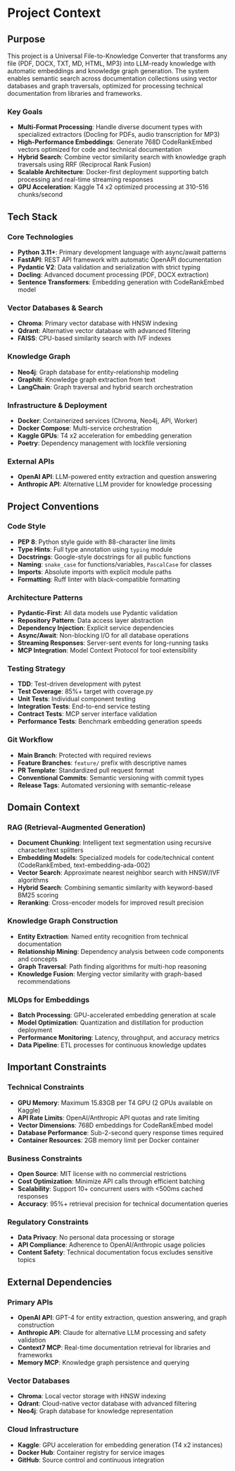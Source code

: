 # Project Context

## Purpose
This project is a Universal File-to-Knowledge Converter that transforms any file (PDF, DOCX, TXT, MD, HTML, MP3) into LLM-ready knowledge with automatic embeddings and knowledge graph generation. The system enables semantic search across documentation collections using vector databases and graph traversals, optimized for processing technical documentation from libraries and frameworks.

### Key Goals
- **Multi-Format Processing**: Handle diverse document types with specialized extractors (Docling for PDFs, audio transcription for MP3)
- **High-Performance Embeddings**: Generate 768D CodeRankEmbed vectors optimized for code and technical documentation
- **Hybrid Search**: Combine vector similarity search with knowledge graph traversals using RRF (Reciprocal Rank Fusion)
- **Scalable Architecture**: Docker-first deployment supporting batch processing and real-time streaming responses
- **GPU Acceleration**: Kaggle T4 x2 optimized processing at 310-516 chunks/second

## Tech Stack

### Core Technologies
- **Python 3.11+**: Primary development language with async/await patterns
- **FastAPI**: REST API framework with automatic OpenAPI documentation
- **Pydantic V2**: Data validation and serialization with strict typing
- **Docling**: Advanced document processing (PDF, DOCX extraction)
- **Sentence Transformers**: Embedding generation with CodeRankEmbed model

### Vector Databases & Search
- **Chroma**: Primary vector database with HNSW indexing
- **Qdrant**: Alternative vector database with advanced filtering
- **FAISS**: CPU-based similarity search with IVF indexes

### Knowledge Graph
- **Neo4j**: Graph database for entity-relationship modeling
- **Graphiti**: Knowledge graph extraction from text
- **LangChain**: Graph traversal and hybrid search orchestration

### Infrastructure & Deployment
- **Docker**: Containerized services (Chroma, Neo4j, API, Worker)
- **Docker Compose**: Multi-service orchestration
- **Kaggle GPUs**: T4 x2 acceleration for embedding generation
- **Poetry**: Dependency management with lockfile versioning

### External APIs
- **OpenAI API**: LLM-powered entity extraction and question answering
- **Anthropic API**: Alternative LLM provider for knowledge processing

## Project Conventions

### Code Style
- **PEP 8**: Python style guide with 88-character line limits
- **Type Hints**: Full type annotation using `typing` module
- **Docstrings**: Google-style docstrings for all public functions
- **Naming**: `snake_case` for functions/variables, `PascalCase` for classes
- **Imports**: Absolute imports with explicit module paths
- **Formatting**: Ruff linter with black-compatible formatting

### Architecture Patterns
- **Pydantic-First**: All data models use Pydantic validation
- **Repository Pattern**: Data access layer abstraction
- **Dependency Injection**: Explicit service dependencies
- **Async/Await**: Non-blocking I/O for all database operations
- **Streaming Responses**: Server-sent events for long-running tasks
- **MCP Integration**: Model Context Protocol for tool extensibility

### Testing Strategy
- **TDD**: Test-driven development with pytest
- **Test Coverage**: 85%+ target with coverage.py
- **Unit Tests**: Individual component testing
- **Integration Tests**: End-to-end service testing
- **Contract Tests**: MCP server interface validation
- **Performance Tests**: Benchmark embedding generation speeds

### Git Workflow
- **Main Branch**: Protected with required reviews
- **Feature Branches**: `feature/` prefix with descriptive names
- **PR Template**: Standardized pull request format
- **Conventional Commits**: Semantic versioning with commit types
- **Release Tags**: Automated versioning with semantic-release

## Domain Context

### RAG (Retrieval-Augmented Generation)
- **Document Chunking**: Intelligent text segmentation using recursive character/text splitters
- **Embedding Models**: Specialized models for code/technical content (CodeRankEmbed, text-embedding-ada-002)
- **Vector Search**: Approximate nearest neighbor search with HNSW/IVF algorithms
- **Hybrid Search**: Combining semantic similarity with keyword-based BM25 scoring
- **Reranking**: Cross-encoder models for improved result precision

### Knowledge Graph Construction
- **Entity Extraction**: Named entity recognition from technical documentation
- **Relationship Mining**: Dependency analysis between code components and concepts
- **Graph Traversal**: Path finding algorithms for multi-hop reasoning
- **Knowledge Fusion**: Merging vector similarity with graph-based recommendations

### MLOps for Embeddings
- **Batch Processing**: GPU-accelerated embedding generation at scale
- **Model Optimization**: Quantization and distillation for production deployment
- **Performance Monitoring**: Latency, throughput, and accuracy metrics
- **Data Pipeline**: ETL processes for continuous knowledge updates

## Important Constraints

### Technical Constraints
- **GPU Memory**: Maximum 15.83GB per T4 GPU (2 GPUs available on Kaggle)
- **API Rate Limits**: OpenAI/Anthropic API quotas and rate limiting
- **Vector Dimensions**: 768D embeddings for CodeRankEmbed model
- **Database Performance**: Sub-2-second query response times required
- **Container Resources**: 2GB memory limit per Docker container

### Business Constraints
- **Open Source**: MIT license with no commercial restrictions
- **Cost Optimization**: Minimize API calls through efficient batching
- **Scalability**: Support 10+ concurrent users with <500ms cached responses
- **Accuracy**: 95%+ retrieval precision for technical documentation queries

### Regulatory Constraints
- **Data Privacy**: No personal data processing or storage
- **API Compliance**: Adherence to OpenAI/Anthropic usage policies
- **Content Safety**: Technical documentation focus excludes sensitive topics

## External Dependencies

### Primary APIs
- **OpenAI API**: GPT-4 for entity extraction, question answering, and graph construction
- **Anthropic API**: Claude for alternative LLM processing and safety validation
- **Context7 MCP**: Real-time documentation retrieval for libraries and frameworks
- **Memory MCP**: Knowledge graph persistence and querying

### Vector Databases
- **Chroma**: Local vector storage with HNSW indexing
- **Qdrant**: Cloud-native vector database with advanced filtering
- **Neo4j**: Graph database for knowledge representation

### Cloud Infrastructure
- **Kaggle**: GPU acceleration for embedding generation (T4 x2 instances)
- **Docker Hub**: Container registry for service images
- **GitHub**: Source control and continuous integration
